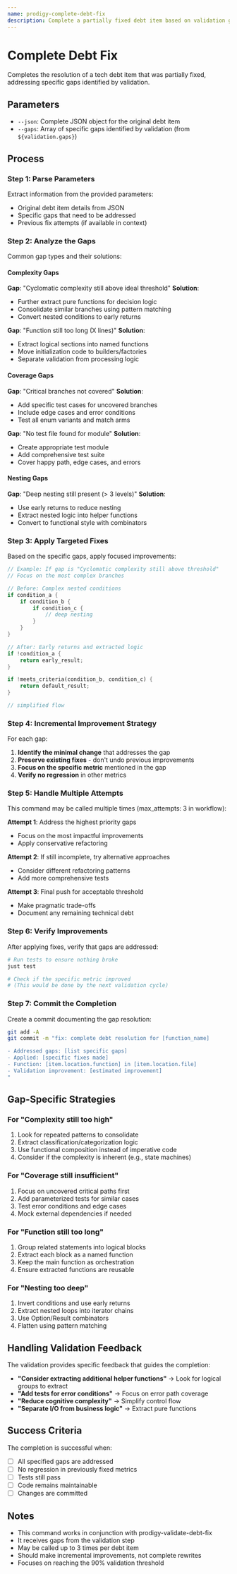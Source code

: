 ```yaml
---
name: prodigy-complete-debt-fix
description: Complete a partially fixed debt item based on validation gaps
---
```


# Complete Debt Fix

Completes the resolution of a tech debt item that was partially fixed, addressing specific gaps identified by validation.

## Parameters

- `--json`: Complete JSON object for the original debt item
- `--gaps`: Array of specific gaps identified by validation (from `${validation.gaps}`)

## Process

### Step 1: Parse Parameters

Extract information from the provided parameters:
- Original debt item details from JSON
- Specific gaps that need to be addressed
- Previous fix attempts (if available in context)

### Step 2: Analyze the Gaps

Common gap types and their solutions:

#### Complexity Gaps
**Gap**: "Cyclomatic complexity still above ideal threshold"
**Solution**: 
- Further extract pure functions for decision logic
- Consolidate similar branches using pattern matching
- Convert nested conditions to early returns

**Gap**: "Function still too long (X lines)"
**Solution**:
- Extract logical sections into named functions
- Move initialization code to builders/factories
- Separate validation from processing logic

#### Coverage Gaps
**Gap**: "Critical branches not covered"
**Solution**:
- Add specific test cases for uncovered branches
- Include edge cases and error conditions
- Test all enum variants and match arms

**Gap**: "No test file found for module"
**Solution**:
- Create appropriate test module
- Add comprehensive test suite
- Cover happy path, edge cases, and errors

#### Nesting Gaps
**Gap**: "Deep nesting still present (> 3 levels)"
**Solution**:
- Use early returns to reduce nesting
- Extract nested logic into helper functions
- Convert to functional style with combinators

### Step 3: Apply Targeted Fixes

Based on the specific gaps, apply focused improvements:

```rust
// Example: If gap is "Cyclomatic complexity still above threshold"
// Focus on the most complex branches

// Before: Complex nested conditions
if condition_a {
    if condition_b {
        if condition_c {
            // deep nesting
        }
    }
}

// After: Early returns and extracted logic
if !condition_a {
    return early_result;
}

if !meets_criteria(condition_b, condition_c) {
    return default_result;
}

// simplified flow
```

### Step 4: Incremental Improvement Strategy

For each gap:

1. **Identify the minimal change** that addresses the gap
2. **Preserve existing fixes** - don't undo previous improvements
3. **Focus on the specific metric** mentioned in the gap
4. **Verify no regression** in other metrics

### Step 5: Handle Multiple Attempts

This command may be called multiple times (max_attempts: 3 in workflow):

**Attempt 1**: Address the highest priority gaps
- Focus on the most impactful improvements
- Apply conservative refactoring

**Attempt 2**: If still incomplete, try alternative approaches
- Consider different refactoring patterns
- Add more comprehensive tests

**Attempt 3**: Final push for acceptable threshold
- Make pragmatic trade-offs
- Document any remaining technical debt

### Step 6: Verify Improvements

After applying fixes, verify that gaps are addressed:

```bash
# Run tests to ensure nothing broke
just test

# Check if the specific metric improved
# (This would be done by the next validation cycle)
```

### Step 7: Commit the Completion

Create a commit documenting the gap resolution:

```bash
git add -A
git commit -m "fix: complete debt resolution for [function_name]

- Addressed gaps: [list specific gaps]
- Applied: [specific fixes made]
- Function: [item.location.function] in [item.location.file]
- Validation improvement: [estimated improvement]
"
```

## Gap-Specific Strategies

### For "Complexity still too high"
1. Look for repeated patterns to consolidate
2. Extract classification/categorization logic
3. Use functional composition instead of imperative code
4. Consider if the complexity is inherent (e.g., state machines)

### For "Coverage still insufficient"
1. Focus on uncovered critical paths first
2. Add parameterized tests for similar cases
3. Test error conditions and edge cases
4. Mock external dependencies if needed

### For "Function still too long"
1. Group related statements into logical blocks
2. Extract each block as a named function
3. Keep the main function as orchestration
4. Ensure extracted functions are reusable

### For "Nesting too deep"
1. Invert conditions and use early returns
2. Extract nested loops into iterator chains
3. Use Option/Result combinators
4. Flatten using pattern matching

## Handling Validation Feedback

The validation provides specific feedback that guides the completion:

- **"Consider extracting additional helper functions"** → Look for logical groups to extract
- **"Add tests for error conditions"** → Focus on error path coverage
- **"Reduce cognitive complexity"** → Simplify control flow
- **"Separate I/O from business logic"** → Extract pure functions

## Success Criteria

The completion is successful when:
- [ ] All specified gaps are addressed
- [ ] No regression in previously fixed metrics
- [ ] Tests still pass
- [ ] Code remains maintainable
- [ ] Changes are committed

## Notes

- This command works in conjunction with prodigy-validate-debt-fix
- It receives gaps from the validation step
- May be called up to 3 times per debt item
- Should make incremental improvements, not complete rewrites
- Focuses on reaching the 90% validation threshold